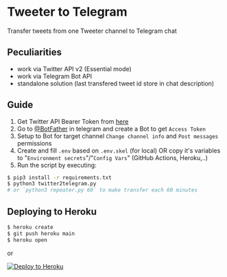 # Tweeter to Telegram

Transfer tweets from one Tweeter channel to Telegram chat

## Peculiarities
- work via Twitter API v2 (Essential mode)
- work via Telegram Bot API
- standalone solution (last transfered tweet id store in chat description)

## Guide
1. Get Twitter API Bearer Token from [here](https://developer.twitter.com/)
2. Go to [@BotFather](https://t.me/botfather) in telegram and create a Bot to get `Access Token`
3. Setup to Bot for target channel `Change channel info` and `Post messages` permissions
4. Create and fill `.env` based on `.env.skel` (for local) OR copy it's variables to "`Environment secrets`"/"`Config Vars`" (GitHub Actions, Heroku,..)
5. Run the script by executing:
```sh
$ pip3 install -r requirements.txt
$ python3 twitter2telegram.py
# or `python3 repeater.py 60` to make transfer each 60 minutes
```

## Deploying to Heroku
```sh
$ heroku create
$ git push heroku main
$ heroku open
```
or

[![Deploy to Heroku](https://www.herokucdn.com/deploy/button.svg)](https://heroku.com/deploy)
